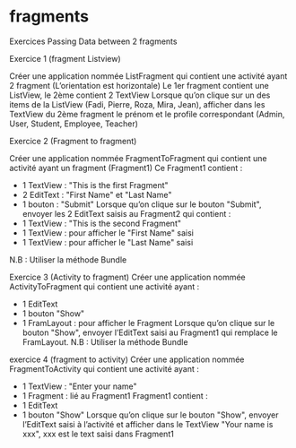 # fragments
Exercices  Passing Data between 2 fragments

Exercice 1 (fragment Listview)

Créer une application nommée ListFragment qui contient une activité ayant 2 fragment
(L’orientation est horizontale) 
Le 1er fragment contient une ListView, le 2ème contient 2 TextView 
Lorsque qu’on clique sur un des items de la ListView (Fadi, Pierre, Roza, Mira, Jean), 
afficher dans les TextView du 2ème fragment le prénom et le profile correspondant 
(Admin, User, Student, Employee, Teacher) 


Exercice 2 (Fragment to fragment)

Créer une application nommée FragmentToFragment qui contient une activité ayant un 
fragment (Fragment1) 
Ce Fragment1 contient : 
- 1 TextView : "This is the first Fragment" 
- 2 EditText : "First Name" et "Last Name" 
- 1 bouton : "Submit" 
Lorsque qu’on clique sur le bouton "Submit", envoyer les 2 EditText saisis au 
Fragment2 qui contient : 
- 1 TextView : "This is the second Fragment" 
- 1 TextView : pour afficher le "First Name" saisi 
- 1 TextView : pour afficher le "Last Name" saisi

N.B : Utiliser la méthode Bundle

Exercice 3 (Activity to fragment)
Créer une application nommée ActivityToFragment qui contient une activité ayant : 
- 1 EditText
- 1 bouton "Show" 
- 1 FramLayout : pour afficher le Fragment 
Lorsque qu’on clique sur le bouton "Show", envoyer l’EditText saisi au Fragment1 qui 
remplace le FramLayout.
N.B : Utiliser la méthode Bundle 

exercice 4 (fragment to activity)
Créer une application nommée FragmentToActivity qui contient une activité ayant : 
- 1 TextView : "Enter your name" 
- 1 Fragment : lié au Fragment1 
Fragment1 contient : 
- 1 EditText
- 1 bouton "Show" 
Lorsque qu’on clique sur le bouton "Show", envoyer l’EditText saisi à l’activité et 
afficher dans le TextView "Your name is xxx", xxx est le text saisi dans Fragment1
